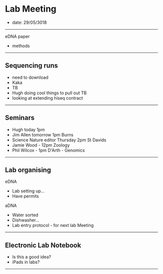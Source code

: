 # Lab Meeting
* date: 29/05/3018
---------------------------------------------------------------------------------------------------

eDNA paper
* methods
--------
## Sequencing runs

* need to download
* Kaka
* TB
* Hugh doing cool things to pull out TB
* looking at extending hiseq contract
--------
## Seminars

* Hugh today 1pm
* Jim Allen tomorrow 1pm Burns
* Science Nature editor Thursday 2pm St Davids
* Jamie Wood - 12pm Zoology
* Phil Wilcox - 1pm D'Arth - Genomics

--------

## Lab organising

eDNA
* Lab setting up...
* Have permits

aDNA
* Water sorted
* Dishwasher...
* Lab entry protocol - for next lab Meeting

--------
## Electronic Lab Notebook

* Is this a good idea?
* iPads in labs?
--------
